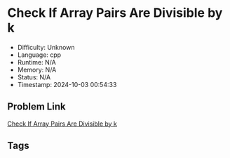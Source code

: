 # Check If Array Pairs Are Divisible by k

- Difficulty: Unknown
- Language: cpp
- Runtime: N/A
- Memory: N/A
- Status: N/A
- Timestamp: 2024-10-03 00:54:33

## Problem Link
[Check If Array Pairs Are Divisible by k](https://leetcode.com/problems/)

## Tags

